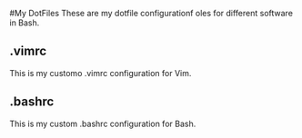 #My DotFiles
These are my dotfile configurationf oles for different software in Bash.
## .vimrc
This is my customo .vimrc configuration for Vim.
## .bashrc
This is my custom .bashrc configuration for Bash.
